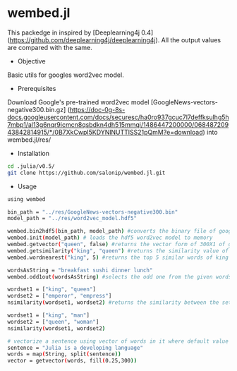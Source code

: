 # wembed.jl
This packedge in inspired by [Deeplearning4j 0.4] (https://github.com/deeplearning4j/deeplearning4j). All the output values are compared with the same.

- Objective

Basic utils for googles word2vec model.

- Prerequisites

Download Google's pre-trained word2vec model [GoogleNews-vectors-negative300.bin.gz] (https://doc-0g-8s-docs.googleusercontent.com/docs/securesc/ha0ro937gcuc7l7deffksulhg5h7mbp1/al13g6nqr9icmcn8qsbdkn4dh515mmqi/1486447200000/06848720943842814915/*/0B7XkCwpI5KDYNlNUTTlSS21pQmM?e=download) into wembed.jl/res/


- Installation

``` sh
cd .julia/v0.5/
git clone https://github.com/salonip/wembed.jl.git
```

- Usage

``` sh
using wembed

bin_path = "../res/GoogleNews-vectors-negative300.bin"
model_path = "../res/word2vec_model.hdf5"

wembed.bin2hdf5(bin_path, model_path) #converts the binary file of google word2vec to hdf5
wembed.init(model_path) # loads the hdf5 word2vec model to memory
wembed.getvector("queen", false) #returns the vector form of 300X1 of given word.Returns false if the word is not present
wembed.getsimilarity("king", "queen") #returns the similarity value of king and queen in float
wembed.wordnearest("king", 5) #returns the top 5 similar words of king with the relative distance

wordsAsString = "breakfast sushi dinner lunch"
wembed.odd1out(wordsAsString) #selects the odd one from the given words in wordsAsString

wordset1 = ["king", "queen"]
wordset2 = ["emperor", "empress"]
nsimilarity(wordset1, wordset2) #returns the similarity between the sets

wordset1 = ["king", "man"]
wordset2 = ["queen", "woman"]
nsimilarity(wordset1, wordset2)

# vectorize a sentence using vector of words in it where default value is 0.25 for unavailable words
sentence = "Julia is a developing language"
words = map(String, split(sentence))
vector = getvector(words, fill(0.25,300))

```

